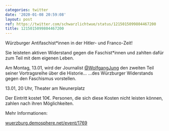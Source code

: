 ```yaml
---
categories: twitter
date: '2020-01-08 20:59:08'
layout: post
ref: https://twitter.com/schwarzlichtwue/status/1215015099804467200
title: 1215015099804467200
---
```

Würzburger Antifaschist\*innen in der Hitler- und Franco-Zeit!

Sie leisteten aktiven Widerstand gegen die Faschist\*innen und zahlten dafür zum Teil mit dem eigenen Leben.



Am Montag, 13.01, wird der Journalist [@WolfgangJung](https://twitter.com/WolfgangJung) den zweiten Teil seiner Vortragsreihe über die Historie… 
…des Würzburger Widerstands gegen den Faschismus vorstellen.



13.01, 20 Uhr, Theater am Neunerplatz



Der Eintritt kostet 10€. Personen, die sich diese Kosten nicht leisten können, zahlen nach ihren Möglichkeiten.



Mehr Informationen:

[wuerzburg.demosphere.net/event/1769](https://wuerzburg.demosphere.net/event/1769) 
